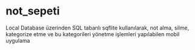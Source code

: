# not_sepeti

Local Database üzerinden SQL tabanlı sqflite kullanılarak, not alma, silme, kategorize etme ve bu kategorileri yönetme işlemleri yapılabilen mobil uygulama
